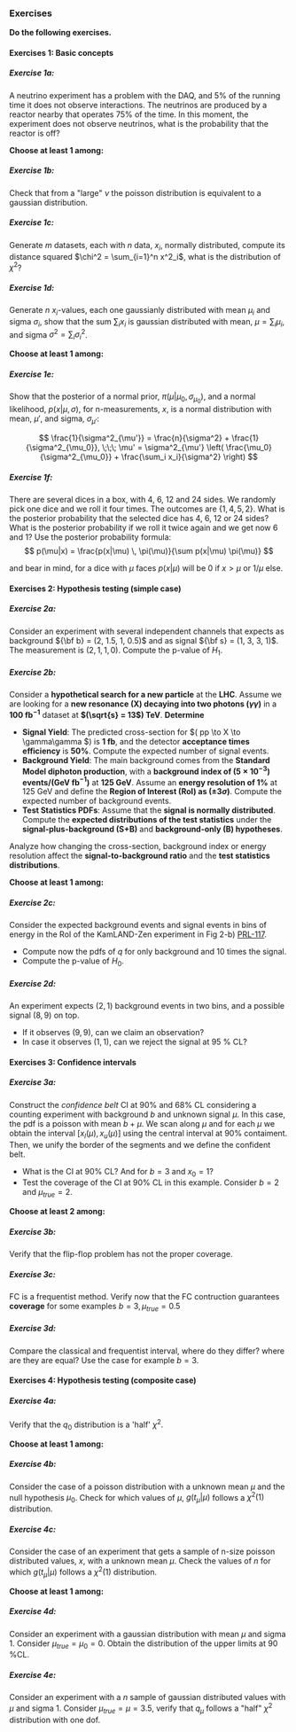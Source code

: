 <!-- #region -->
### Exercises
**Do the following exercises.**

#### Exercises 1: Basic concepts

##### Exercise 1a: 
A neutrino experiment has a problem with the DAQ, and 5% of the running time it does not observe interactions. The neutrinos are produced by a reactor nearby that operates 75% of the time. In this moment, the experiment does not observe neutrinos, what is the probability that the reactor is off?

**Choose at least 1 among:**
##### Exercise 1b:
Check that from a "large" $\nu$ the poisson distribution is equivalent to a gaussian distribution.

##### Exercise 1c:
Generate $m$ datasets, each with $n$ data, $x_i$, normally distributed, compute its distance squared $\chi^2 = \sum_{i=1}^n x^2_i$, what is the distribution of $\chi^2$?

##### Exercise 1d:
Generate $n$ $x_i$-values, each one gaussianly distributed with mean $\mu_i$ and sigma $\sigma_i$, show that the sum $\sum_i x_i$ is gaussian distributed with mean, $\mu = \sum_i \mu_i$, and sigma $\sigma^2 = \sum_i \sigma^2_i$.

**Choose at least 1 among:**
##### Exercise 1e:
Show that the posterior of a normal prior, $\pi(\mu | \mu_0, \sigma_{\mu_0})$,
and a normal likelihood, $p(x |\mu, \sigma)$, for n-measurements, $x$, is a normal distribution with mean, $\mu'$, and sigma, $\sigma_{\mu'}$:

$$
\frac{1}{\sigma^2_{\mu'}} = \frac{n}{\sigma^2} + \frac{1}{\sigma^2_{\mu_0}}, 
\;\;\;
\mu' = \sigma^2_{\mu'} \left( \frac{\mu_0}{\sigma^2_{\mu_0}} + \frac{\sum_i x_i}{\sigma^2} \right)
$$

##### Exercise 1f:
There are several dices in a box, with 4, 6, 12 and 24 sides. We randomly pick one dice and we roll it four times. The outcomes are $\{1,4,5,2\}$. What is the posterior probability that the selected dice has 4, 6, 12 or 24 sides? What is the posterior probability if we roll it twice again and we get now 6 and 1? 
Use the posterior probability formula: 
$$
p(\mu|x) = \frac{p(x|\mu) \, \pi(\mu)}{\sum p(x|\mu) \pi(\mu)}
$$

and bear in mind, for a dice with $\mu$ faces $p(x|\mu)$ will be 0 if $x>\mu$ or $1/\mu$ else.

#### Exercises 2: Hypothesis testing (simple case)

##### Exercise 2a:
Consider an experiment with several independent channels that expects as background ${\bf b} = (2, 1.5, 1, 0.5)$ and as signal ${\bf s} = (1, 3, 3, 1)$. The measurement is $(2, 1, 1, 0)$. Compute the p-value of $H_1$.

##### Exercise 2b: 
Consider a **hypothetical search for a new particle** at the **LHC**. Assume we are looking for a **new resonance (X) decaying into two photons ($\gamma\gamma$)** in a **100 fb$^{-1}$** dataset at **$(\sqrt{s} = 13$) TeV**. 
**Determine**
- **Signal Yield**: The predicted cross-section for $( pp \to X \to \gamma\gamma $) is **1 fb**, and the detector **acceptance times efficiency** is **50%**. Compute the expected number of signal events.
- **Background Yield**: The main background comes from the **Standard Model diphoton production**, with a **background index of $(5 \times 10^{-3}$) events/(GeV fb$^{-1}$)** at **125 GeV**. Assume an **energy resolution of 1%** at 125 GeV and define the **Region of Interest (RoI) as $(\pm 3\sigma$)**. Compute the expected number of background events.
- **Test Statistics PDFs**: Assume that the **signal is normally distributed**. Compute the **expected distributions of the test statistics** under the **signal-plus-background (S+B)** and **background-only (B) hypotheses**.

Analyze how changing the cross-section, background index or energy resolution affect the **signal-to-background ratio** and the **test statistics distributions**.


**Choose at least 1 among:**

##### Exercise 2c:
Consider the expected background events and signal events in bins of energy in the RoI of the KamLAND-Zen experiment in Fig 2-b) [PRL-117](https://arxiv.org/abs/1605.02889). 
- Compute now the pdfs of $q$ for only background and 10 times the signal.
- Compute the p-value of $H_0$.

##### Exercise 2d:
An experiment expects $(2, 1)$ background events in two bins, and a possible signal $(8, 9)$ on top. 
- If it observes $(9, 9)$, can we claim an observation?
- In case it observes $(1, 1)$, can we reject the signal at 95 % CL?

<!-- #endregion -->

#### Exercises 3: Confidence intervals

##### Exercise 3a: 
Construct the *confidence belt* CI at 90% and 68% CL considering a counting experiment with background $b$ and unknown signal $\mu$. In this case, the pdf is a poisson with mean $b + \mu$. We scan along $\mu$ and for each $\mu$ we obtain the interval $[x_l(\mu), x_u(\mu)]$ using the central interval at 90% contaiment. Then, we unify the border of the segments and we define the confident belt.
- What is the CI at 90% CL? And for $b=3$ and $x_0 = 1$?
- Test the coverage of the CI at 90% CL in this example. Consider $b=2$ and $\mu_{true} = 2$.

**Choose at least 2 among:**

##### Exercise 3b:
Verify that the flip-flop problem has not the proper coverage.

##### Exercise 3c: 
FC is a frequentist method. Verify now that the FC contruction guarantees **coverage** for some examples $b = 3, \mu_{true} = 0.5$

##### Exercise 3d: 
Compare the classical and frequentist interval, where do they differ? where are they are equal? Use the case for example $b=3$.

#### Exercises 4: Hypothesis testing (composite case)

##### Exercise 4a: 
Verify that the $q_0$ distribution is a 'half' $\chi^2$.

**Choose at least 1 among:**

##### Exercise 4b:
 Consider the case of a poisson distribution with a unknown mean $\mu$ and the null hypothesis $\mu_0$. Check for which values of $\mu$, $g(t_\mu | \mu)$ follows a $\chi^2(1)$ distribution.

##### Exercise 4c:
Consider the case of an experiment that gets a sample of n-size poisson distributed values, $x$, with a unknown mean $\mu$. Check the values of $n$ for which $g(t_\mu | \mu)$ follows a $\chi^2(1)$ distribution.

**Choose at least 1 among:**

##### Exercise 4d:
Consider an experiment with a gaussian distribution with mean $\mu$ and sigma 1. Consider $\mu_{true} = \mu_0 = 0$. Obtain the distribution of the upper limits at 90 %CL.

##### Exercise 4e:
Consider an experiment with a $n$ sample of gaussian distributed values with $\mu$ and sigma 1. Consider $\mu_{true} = \mu = 3.5$, verify that $q_\mu$ follows a "half" $\chi^2$ distribution with one dof.
